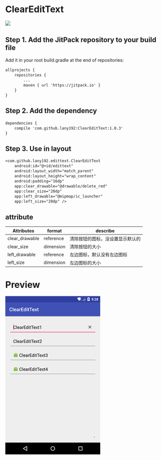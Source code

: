 # ClearEditText
[![](https://jitpack.io/v/lany192/ClearEditText.svg)](https://jitpack.io/#lany192/ClearEditText)
## Step 1. Add the JitPack repository to your build file
Add it in your root build.gradle at the end of repositories:

    allprojects {
        repositories {
            ...
            maven { url 'https://jitpack.io' }
        }
    }
    
## Step 2. Add the dependency

    dependencies {
        compile 'com.github.lany192:ClearEditText:1.0.3'
    }

## Step 3. Use in layout

    <com.github.lany192.edittext.ClearEditText
        android:id="@+id/edittext"
        android:layout_width="match_parent"
        android:layout_height="wrap_content"
        android:padding="16dp"
        app:clear_drawable="@drawable/delete_red"
        app:clear_size="20dp"
        app:left_drawable="@mipmap/ic_launcher"
        app:left_size="20dp" />

## attribute 

|Attributes|format|describe
|---|---|---|
|clear_drawable| reference|清除按钮的图标，没设置显示默认的
|clear_size| dimension|清除按钮的大小
|left_drawable| reference|左边图标，默认没有左边图标
|left_size| dimension|左边图标的大小

# Preview
![image](https://github.com/lany192/ClearEditText/raw/master/preview/pic.png)